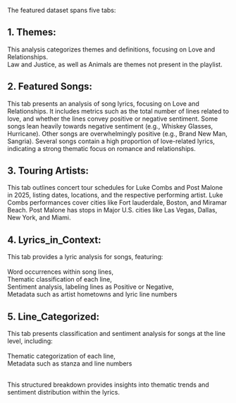 The featured dataset spans five tabs:

## 1. Themes: 
This analysis categorizes themes and definitions, focusing on Love and Relationships.
<br> Law and Justice, as well as Animals are themes not present in the playlist.

## 2. Featured Songs: 
This tab presents an analysis of song lyrics, focusing on Love and Relationships.
It includes metrics such as the total number of lines related to love, and whether the lines convey positive or negative sentiment.
Some songs lean heavily towards negative sentiment (e.g., Whiskey Glasses, Hurricane).
Other songs are overwhelmingly positive (e.g., Brand New Man, Sangria).
Several songs contain a high proportion of love-related lyrics, indicating a strong thematic focus on romance and relationships.

## 3. Touring Artists:
This tab outlines concert tour schedules for Luke Combs and Post Malone in 2025, listing dates, locations, and the respective performing artist.
Luke Combs performances cover cities like Fort lauderdale, Boston, and Miramar Beach.
Post Malone has stops in Major U.S. cities like Las Vegas, Dallas, New York, and Miami.

## 4. Lyrics_in_Context:
This tab provides a lyric analysis for songs, featuring: <br>
<br> Word occurrences within song lines,
<br> Thematic classification of each line,
<br> Sentiment analysis, labeling lines as Positive or Negative,
<br> Metadata such as artist hometowns and lyric line numbers

## 5. Line_Categorized:
This tab presents classification and sentiment analysis for songs at the line level, including: <br>
<br> Thematic categorization of each line,
<br> Metadata such as stanza and line numbers

<br> This structured breakdown provides insights into thematic trends and sentiment distribution within the lyrics.
